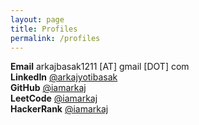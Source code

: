 ```yaml
---
layout: page
title: Profiles
permalink: /profiles
---
```


**Email** arkajbasak1211 [AT] gmail [DOT] com
<br>
**LinkedIn** [@arkajyotibasak](https://www.linkedin.com/in/arkajyotibasak/)
<br>
**GitHub** [@iamarkaj](https://github.com/iamarkaj/)
<br>
**LeetCode** [@iamarkaj](https://leetcode.com/iamarkaj/)
<br>
**HackerRank** [@iamarkaj](https://www.hackerrank.com/iamarkaj)
